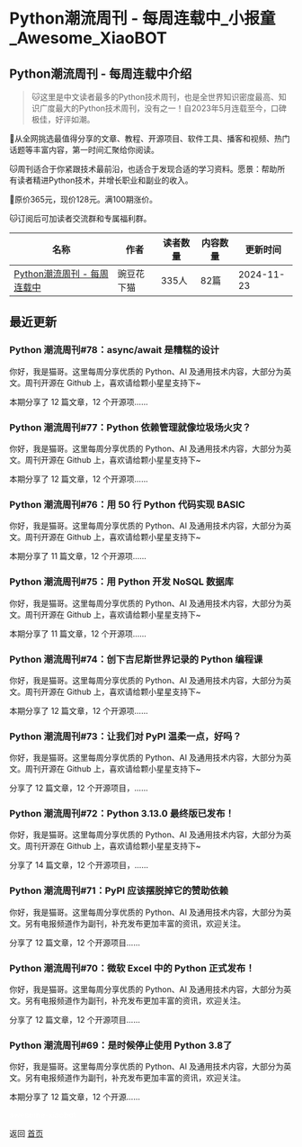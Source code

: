 # Python潮流周刊 - 每周连载中_小报童_Awesome_XiaoBOT

## Python潮流周刊 - 每周连载中介绍
> 🐱这里是中文读者最多的Python技术周刊，也是全世界知识密度最高、知识广度最大的Python技术周刊，没有之一！自2023年5月连载至今，口碑极佳，好评如潮。    
    
🐼从全网挑选最值得分享的文章、教程、开源项目、软件工具、播客和视频、热门话题等丰富内容，第一时间汇聚给你阅读。    
    
🐱周刊适合于你紧跟技术最前沿，也适合于发现合适的学习资料。愿景：帮助所有读者精进Python技术，并增长职业和副业的收入。    
    
🐼原价365元，现价128元。满100期涨价。    
    
🐱订阅后可加读者交流群和专属福利群。  
  


|名称|作者|读者数量|内容数量|更新时间|
|---|---|---|---|---|
|[Python潮流周刊 - 每周连载中](https://xiaobot.net/p/python_weekly?refer=0b133df9-27dc-423b-8101-639049001c13)|豌豆花下猫|335人|82篇|2024-11-23|

## 最近更新
### Python 潮流周刊#78：async/await 是糟糕的设计

你好，我是猫哥。这里每周分享优质的 Python、AI 及通用技术内容，大部分为英文。周刊开源在 Github 上，喜欢请给颗小星星支持下~

本期分享了 12 篇文章，12 个开源项......

### Python 潮流周刊#77：Python 依赖管理就像垃圾场火灾？

你好，我是猫哥。这里每周分享优质的 Python、AI 及通用技术内容，大部分为英文。周刊开源在 Github 上，喜欢请给颗小星星支持下~

本期分享了 12 篇文章，12 个开源项......

### Python 潮流周刊#76：用 50 行 Python 代码实现 BASIC

你好，我是猫哥。这里每周分享优质的 Python、AI 及通用技术内容，大部分为英文。周刊开源在 Github 上，喜欢请给颗小星星支持下~

本期分享了 11 篇文章，12 个开源项......

### Python 潮流周刊#75：用 Python 开发 NoSQL 数据库

你好，我是猫哥。这里每周分享优质的 Python、AI 及通用技术内容，大部分为英文。周刊开源在 Github 上，喜欢请给颗小星星支持下~

本期分享了 11 篇文章，12 个开源项......

### Python 潮流周刊#74：创下吉尼斯世界记录的 Python 编程课

你好，我是猫哥。这里每周分享优质的 Python、AI 及通用技术内容，大部分为英文。周刊开源在 Github 上，喜欢请给颗小星星支持下~

本期分享了 12 篇文章，12 个开源项......

### Python 潮流周刊#73：让我们对 PyPI 温柔一点，好吗？

你好，我是猫哥。这里每周分享优质的 Python、AI 及通用技术内容，大部分为英文。周刊开源在 Github 上，喜欢请给颗小星星支持下~

分享了 12 篇文章，12 个开源项目，......

### Python 潮流周刊#72：Python 3.13.0 最终版已发布！

你好，我是猫哥。这里每周分享优质的 Python、AI 及通用技术内容，大部分为英文。周刊开源在 Github 上，喜欢请给颗小星星支持下~

分享了 14 篇文章，12 个开源项目，......

### Python 潮流周刊#71：PyPI 应该摆脱掉它的赞助依赖

你好，我是猫哥。这里每周分享优质的 Python、AI 及通用技术内容，大部分为英文。另有电报频道作为副刊，补充发布更加丰富的资讯，欢迎关注。

分享了 12 篇文章，12 个开源项目......

### Python 潮流周刊#70：微软 Excel 中的 Python 正式发布！

你好，我是猫哥。这里每周分享优质的 Python、AI 及通用技术内容，大部分为英文。另有电报频道作为副刊，补充发布更加丰富的资讯，欢迎关注。

分享了 12 篇文章，12 个开源项目......

### Python 潮流周刊#69：是时候停止使用 Python 3.8了

你好，我是猫哥。这里每周分享优质的 Python、AI 及通用技术内容，大部分为英文。另有电报频道作为副刊，补充发布更加丰富的资讯，欢迎关注。

本期分享了 12 篇文章，12 个开源......


<a href="https://github.com/Reno9527/awesome-xiaobot" style="color: white; text-decoration: none;">awesome-xiaobot</a>

返回 [首页](../README.md)
